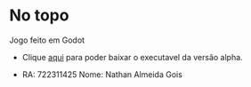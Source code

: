 # No topo
Jogo feito em Godot
- Clique [aqui](https://drive.google.com/file/d/1U-zNyIBQLDlYJM0xXwrTZ6T66JVFif1A/view?usp=drive_link) para poder baixar o executavel da versão alpha.

- RA: 722311425
Nome: Nathan Almeida Gois
